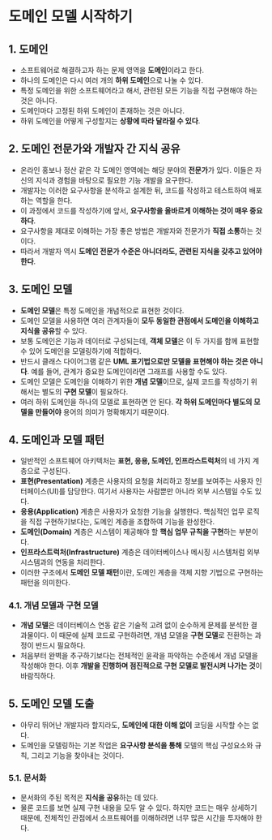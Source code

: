 # 도메인 모델 시작하기

## 1. 도메인

- 소프트웨어로 해결하고자 하는 문제 영역을 **도메인**이라고 한다.
- 하나의 도메인은 다시 여러 개의 **하위 도메인**으로 나눌 수 있다.
- 특정 도메인을 위한 소프트웨어라고 해서, 관련된 모든 기능을 직접 구현해야 하는 것은 아니다.
- 도메인마다 고정된 하위 도메인이 존재하는 것은 아니다.
- 하위 도메인을 어떻게 구성할지는 **상황에 따라 달라질 수 있다**.

## 2. 도메인 전문가와 개발자 간 지식 공유

- 온라인 홍보나 정산 같은 각 도메인 영역에는 해당 분야의 **전문가**가 있다. 이들은 자신의 지식과 경험을 바탕으로 필요한 기능 개발을 요구한다.
- 개발자는 이러한 요구사항을 분석하고 설계한 뒤, 코드를 작성하고 테스트하여 배포하는 역할을 한다.
- 이 과정에서 코드를 작성하기에 앞서, **요구사항을 올바르게 이해하는 것이 매우 중요하다**.
- 요구사항을 제대로 이해하는 가장 좋은 방법은 개발자와 전문가가 **직접 소통**하는 것이다.
- 따라서 개발자 역시 **도메인 전문가 수준은 아니더라도, 관련된 지식을 갖추고 있어야 한다**.

## 3. 도메인 모델

- **도메인 모델**은 특정 도메인을 개념적으로 표현한 것이다.
- 도메인 모델을 사용하면 여러 관계자들이 **모두 동일한 관점에서 도메인을 이해하고 지식을 공유**할 수 있다.
- 보통 도메인은 기능과 데이터로 구성되는데, **객체 모델**은 이 두 가지를 함께 표현할 수 있어 도메인을 모델링하기에 적합하다.
- 반드시 클래스 다이어그램 같은 **UML 표기법으로만 모델을 표현해야 하는 것은 아니다**. 예를 들어, 관계가 중요한 도메인이라면 그래프를 사용할 수도 있다.
- 도메인 모델은 도메인을 이해하기 위한 **개념 모델**이므로, 실제 코드를 작성하기 위해서는 별도의 **구현 모델**이 필요하다.
- 여러 하위 도메인을 하나의 모델로 표현하면 안 된다. **각 하위 도메인마다 별도의 모델을 만들어야** 용어의 의미가 명확해지기 때문이다.

## 4. 도메인과 모델 패턴

- 일반적인 소프트웨어 아키텍처는 **표현, 응용, 도메인, 인프라스트럭처**의 네 가지 계층으로 구성된다.
- **표현(Presentation)** 계층은 사용자의 요청을 처리하고 정보를 보여주는 사용자 인터페이스(UI)를 담당한다. 여기서 사용자는 사람뿐만 아니라 외부 시스템일 수도 있다.
- **응용(Application)** 계층은 사용자가 요청한 기능을 실행한다. 핵심적인 업무 로직을 직접 구현하기보다는, 도메인 계층을 조합하여 기능을 완성한다.
- **도메인(Domain)** 계층은 시스템이 제공해야 할 **핵심 업무 규칙을 구현**하는 부분이다.
- **인프라스트럭처(Infrastructure)** 계층은 데이터베이스나 메시징 시스템처럼 외부 시스템과의 연동을 처리한다.
- 이러한 구조에서 **도메인 모델 패턴**이란, 도메인 계층을 객체 지향 기법으로 구현하는 패턴을 의미한다.

### 4.1. 개념 모델과 구현 모델

- **개념 모델**은 데이터베이스 연동 같은 기술적 고려 없이 순수하게 문제를 분석한 결과물이다. 이 때문에 실제 코드로 구현하려면, 개념 모델을 **구현 모델**로 전환하는 과정이 반드시 필요하다.
- 처음부터 완벽을 추구하기보다는 전체적인 윤곽을 파악하는 수준에서 개념 모델을 작성해야 한다. 이후 **개발을 진행하며 점진적으로 구현 모델로 발전시켜 나가는 것**이 바람직하다.

## 5. 도메인 모델 도출

- 아무리 뛰어난 개발자라 할지라도, **도메인에 대한 이해 없이** 코딩을 시작할 수는 없다.
- 도메인을 모델링하는 기본 작업은 **요구사항 분석을 통해** 모델의 핵심 구성요소와 규칙, 그리고 기능을 찾아내는 것이다.

### 5.1. 문서화

- 문서화의 주된 목적은 **지식을 공유**하는 데 있다.
- 물론 코드를 보면 실제 구현 내용을 모두 알 수 있다. 하지만 코드는 매우 상세하기 때문에, 전체적인 관점에서 소프트웨어를 이해하려면 너무 많은 시간을 투자해야 한다.
